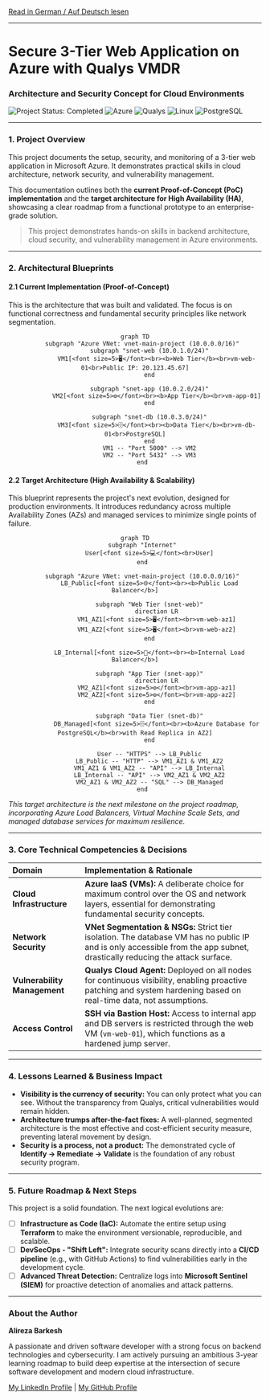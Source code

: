 [Read in German / Auf Deutsch lesen](README.de.md)
***

<div align="left">

# Secure 3-Tier Web Application on Azure with Qualys VMDR
### Architecture and Security Concept for Cloud Environments

<p>
    <img src="https://img.shields.io/badge/status-completed-green" alt="Project Status: Completed">
    <img src="https://img.shields.io/badge/Azure-0078D4?style=for-the-badge&logo=microsoftazure&logoColor=white" alt="Azure">
    <img src="https://img.shields.io/badge/Qualys-ED2E26?style=for-the-badge&logo=qualys&logoColor=white" alt="Qualys">
    <img src="https://img.shields.io/badge/Linux-FCC624?style=for-the-badge&logo=linux&logoColor=black" alt="Linux">
    <img src="https://img.shields.io/badge/PostgreSQL-4169E1?style=for-the-badge&logo=postgresql&logoColor=white" alt="PostgreSQL">
</p>

</div>

---

### **1. Project Overview**

This project documents the setup, security, and monitoring of a 3-tier web application in Microsoft Azure. It demonstrates practical skills in cloud architecture, network security, and vulnerability management.

This documentation outlines both the **current Proof-of-Concept (PoC) implementation** and the **target architecture for High Availability (HA)**, showcasing a clear roadmap from a functional prototype to an enterprise-grade solution.

> This project demonstrates hands-on skills in backend architecture, cloud security, and vulnerability management in Azure environments.

---

### **2. Architectural Blueprints**

#### **2.1 Current Implementation (Proof-of-Concept)**

This is the architecture that was built and validated. The focus is on functional correctness and fundamental security principles like network segmentation.

<div align="center">

```mermaid
graph TD
    subgraph "Azure VNet: vnet-main-project (10.0.0.0/16)"
        subgraph "snet-web (10.0.1.0/24)"
            VM1[<font size=5>🖥️</font><br><b>Web Tier</b><br>vm-web-01<br>Public IP: 20.123.45.67]
        end

        subgraph "snet-app (10.0.2.0/24)"
            VM2[<font size=5>⚙️</font><br><b>App Tier</b><br>vm-app-01]
        end

        subgraph "snet-db (10.0.3.0/24)"
            VM3[<font size=5>🗄️</font><br><b>Data Tier</b><br>vm-db-01<br>PostgreSQL]
        end
        VM1 -- "Port 5000" --> VM2
        VM2 -- "Port 5432" --> VM3
    end
```

</div>

#### **2.2 Target Architecture (High Availability & Scalability)**

This blueprint represents the project's next evolution, designed for production environments. It introduces redundancy across multiple Availability Zones (AZs) and managed services to minimize single points of failure.

<div align="center">

```mermaid
graph TD
    subgraph "Internet"
        User[<font size=5>💻</font><br>User]
    end

    subgraph "Azure VNet: vnet-main-project (10.0.0.0/16)"
        LB_Public[<font size=5>🌐</font><br><b>Public Load Balancer</b>]
        
        subgraph "Web Tier (snet-web)"
            direction LR
            VM1_AZ1[<font size=5>🖥️</font><br>vm-web-az1]
            VM1_AZ2[<font size=5>🖥️</font><br>vm-web-az2]
        end

        LB_Internal[<font size=5>🚦</font><br><b>Internal Load Balancer</b>]

        subgraph "App Tier (snet-app)"
            direction LR
            VM2_AZ1[<font size=5>⚙️</font><br>vm-app-az1]
            VM2_AZ2[<font size=5>⚙️</font><br>vm-app-az2]
        end

        subgraph "Data Tier (snet-db)"
            DB_Managed[<font size=5>🗄️</font><br><b>Azure Database for PostgreSQL</b><br>with Read Replica in AZ2]
        end

        User -- "HTTPS" --> LB_Public
        LB_Public -- "HTTP" --> VM1_AZ1 & VM1_AZ2
        VM1_AZ1 & VM1_AZ2 -- "API" --> LB_Internal
        LB_Internal -- "API" --> VM2_AZ1 & VM2_AZ2
        VM2_AZ1 & VM2_AZ2 -- "SQL" --> DB_Managed
    end
```

</div>

*This target architecture is the next milestone on the project roadmap, incorporating Azure Load Balancers, Virtual Machine Scale Sets, and managed database services for maximum resilience.*

---

### **3. Core Technical Competencies & Decisions**

| Domain | Implementation & Rationale |
| :--- | :--- |
| **Cloud Infrastructure** | **Azure IaaS (VMs):** A deliberate choice for maximum control over the OS and network layers, essential for demonstrating fundamental security concepts. |
| **Network Security** | **VNet Segmentation & NSGs:** Strict tier isolation. The database VM has no public IP and is only accessible from the app subnet, drastically reducing the attack surface. |
| **Vulnerability Management**| **Qualys Cloud Agent:** Deployed on all nodes for continuous visibility, enabling proactive patching and system hardening based on real-time data, not assumptions. |
| **Access Control** | **SSH via Bastion Host:** Access to internal app and DB servers is restricted through the web VM (`vm-web-01`), which functions as a hardened jump server. |

---

### **4. Lessons Learned & Business Impact**

*   **Visibility is the currency of security:** You can only protect what you can see. Without the transparency from Qualys, critical vulnerabilities would remain hidden.
*   **Architecture trumps after-the-fact fixes:** A well-planned, segmented architecture is the most effective and cost-efficient security measure, preventing lateral movement by design.
*   **Security is a process, not a product:** The demonstrated cycle of **Identify -> Remediate -> Validate** is the foundation of any robust security program.

---

### **5. Future Roadmap & Next Steps**

This project is a solid foundation. The next logical evolutions are:

-   [ ] **Infrastructure as Code (IaC):** Automate the entire setup using **Terraform** to make the environment versionable, reproducible, and scalable.
-   [ ] **DevSecOps - "Shift Left":** Integrate security scans directly into a **CI/CD pipeline** (e.g., with GitHub Actions) to find vulnerabilities early in the development cycle.
-   [ ] **Advanced Threat Detection:** Centralize logs into **Microsoft Sentinel (SIEM)** for proactive detection of anomalies and attack patterns.

---

### **About the Author**

**Alireza Barkesh**

A passionate and driven software developer with a strong focus on backend technologies and cybersecurity. I am actively pursuing an ambitious 3-year learning roadmap to build deep expertise at the intersection of secure software development and modern cloud infrastructure.

[My LinkedIn Profile](https://www.linkedin.com/in/barkesh) | [My GitHub Profile](https://github.com/barkesh)
